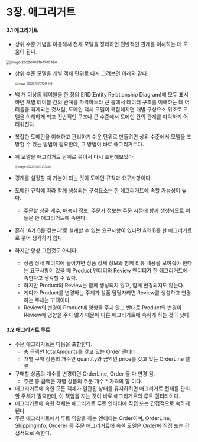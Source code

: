 # 3장. 애그리거트

#### 3.1 애그리거트

- 상위 수준 개념을 이용해서 전체 모델을 정리하면 전반적인 관계를 이해하는 데 도움이 된다.

<img src="/Users/jayo/Library/Application Support/typora-user-images/image-20220708164740486.png" alt="image-20220708164740486" style="zoom:67%;" />

- 상위 수준 모델을 개별 객체 단위로 다시 그려보면 아래와 같다.

  <img src="/Users/jayo/Library/Application Support/typora-user-images/image-20220708171045468.png" alt="image-20220708171045468" style="zoom:50%;" />

- 백 개 이상의 테이블을 한 장의 ERD(Entity Relationship Diagram)에 모두 표시하면 개별 테이블 간의 관계를 파악하느라 큰 틀에서 데이터 구조를 이해하는 데 어려움을 겪게되는 것처럼, 도메인 객체 모델이 복잡해지면 개별 구성요소 위조로 모델을 이해하게 되고 전반적인 구조나 큰 수준에서 도메인 간의 관계를 파악하기 어려워진다.

- 복잡한 도메인을 이해하고 관리하기 쉬운 단위로 만들려면 상위 수준에서 모델을 조망할 수 있는 방법이 필요한데, 그 방법이 바로 애그리거트다.

- 위 모델을 애그리거트 단위로 묶어서 다시 표현해보았다.

  <img src="/Users/jayo/Library/Application Support/typora-user-images/image-20220708172512461.png" alt="image-20220708172512461" style="zoom:50%;" />

- 경계를 설정할 때 기본이 되는 것이 도메인 규칙과 요구사항이다.
- 도메인 규칙에 따라 함께 생성되는 구성요소는 한 애그리거트에 속할 가능성이 높다.
  - 주문할 상품 개수, 배송지 정보, 주문자 정보는 주문 시점에 함께 생성되므로 이들은 한 애그리거트에 속한다.
- 흔히 'A가 B를 갖는다'로 설계할 수 있는 요구사항이 있다면 A와 B를 한 애그리거트로 묶어 생각하기 쉽다.
- 하지만 항상 그런것도 아니다.
  - 상품 상세 페이지에 들어가면 상품 상세 정보와 함께 리뷰 내용을 보여줘야 한다는 요구사항이 있을 때 Product 엔티티와 Review 엔티티가 한 애그리거트에 속한다고 생각할 수 있다.
  - 하지만 Product와 Review는 함께 생성되지 않고, 함께 변경되지도 않는다.
  - 게다가 Product를 변경하는 주체가 상품 담당자라면 Review를 생성하고 변경하는 주체는 고객이다.
  - Review의 변경이 Product에 영향을 주지 않고 반대로 Product의 변경이 Review에 영향을 주지 않기 때문에 다른 애그리거트에 속하게 하는 것이 낫다.

#### 3.2 애그리거트 루트

- 주문 애그리거트는 다음을 포함한다.
  - 총 금액인 totalAmounts를 갖고 있는 Order 엔티티
  - 개별 구매 상품의 개수인 quantity와 금액인 price를 갖고 있는 OrderLine 밸류
- 구매할 상품의 개수를 변경하면 OrderLine, Order 둘 다 변경 됨.
  - 주문 총 금액은 개별 상품의 주문 개수 * 가격의 합 이다.
- 애그리거트에 속한 모든 객체가 일관된 상태를 유지하려면 애그리거트 전체를 관리할 주체가 필요한데, 이 책임을 지는 것이 바로 애그리거트의 루트 엔티티이다.
- 애그리거트에 속한 객체는 애그리거트 루트 엔티티에 직접 또는 간접적으로 속하게 된다.
- 주문 애그리거트에서 루트 역할을 하는 엔티티는 Order이며, OrderLine, ShippingInfo, Orderer 등 주문 애그리거트에 속한 모델은 Order에 직접 또는 간접적으로 속한다.